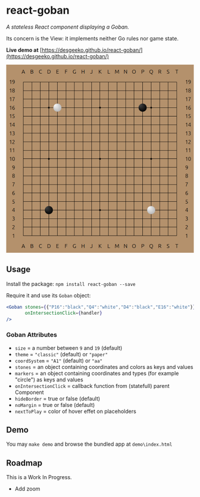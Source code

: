 # react-goban

*A stateless React component displaying a Goban.*

Its concern is the View: it implements neither Go rules nor game state.

**Live demo at** [https://desgeeko.github.io/react-goban/](https://desgeeko.github.io/react-goban/)

![SVGoban demo](demo/demo.png)

## Usage

Install the package: `npm install react-goban --save`

Require it and use its `Goban` object:

```jsx
<Goban stones={{"P16":"black","Q4":"white","D4":"black","E16":"white"}} 
       onIntersectionClick={handler}
/>
```

### Goban Attributes
* `size` = a number between `9` and `19` (default)
* `theme` = `"classic"` (default) or `"paper"`
* `coordSystem` = `"A1"` (default) or `"aa"`
* `stones` = an object containing coordinates and colors as keys and values
* `markers` = an object containing coordinates and types (for example "circle") as keys and values
* `onIntersectionClick` = callback function from (statefull) parent Component
* `hideBorder` = true or false (default)
* `noMargin` = true or false (default)
* `nextToPlay` = color of hover effet on placeholders

## Demo

You may `make demo` and browse the bundled app at `demo\index.html`

## Roadmap

This is a Work In Progress.
* Add zoom

